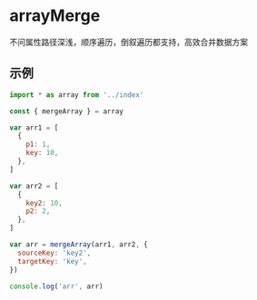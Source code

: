# arrayMerge

不问属性路径深浅，顺序遍历，倒叙遍历都支持，高效合并数据方案

## 示例

```js
import * as array from '../index'

const { mergeArray } = array

var arr1 = [
  {
    p1: 1,
    key: 10,
  },
]

var arr2 = [
  {
    key2: 10,
    p2: 2,
  },
]

var arr = mergeArray(arr1, arr2, {
  sourceKey: 'key2',
  targetKey: 'key',
})

console.log('arr', arr)
```
